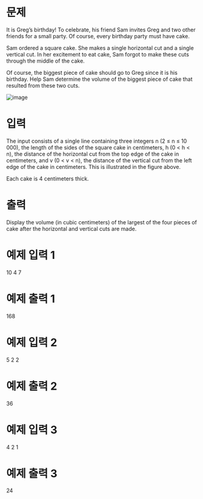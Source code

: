 # 문제
It is Greg’s birthday! To celebrate, his friend Sam invites Greg and two other friends for a small party. Of course, every birthday party must have cake.

Sam ordered a square cake. She makes a single horizontal cut and a single vertical cut. In her excitement to eat cake, Sam forgot to make these cuts through the middle of the cake.

Of course, the biggest piece of cake should go to Greg since it is his birthday. Help Sam determine the volume of the biggest piece of cake that resulted from these two cuts.

![image](https://user-images.githubusercontent.com/45219806/103461948-459ec200-4d65-11eb-8b94-f9279178fa50.png)

# 입력
The input consists of a single line containing three integers n (2 ≤ n ≤ 10 000), the length of the sides of the square cake in centimeters, h (0 < h < n), the distance of the horizontal cut from the top edge of the cake in centimeters, and v (0 < v < n), the distance of the vertical cut from the left edge of the cake in centimeters. This is illustrated in the figure above.

Each cake is 4 centimeters thick.

# 출력
Display the volume (in cubic centimeters) of the largest of the four pieces of cake after the horizontal and vertical cuts are made.

# 예제 입력 1 
10 4 7
# 예제 출력 1 
168
# 예제 입력 2 
5 2 2
# 예제 출력 2 
36
# 예제 입력 3 
4 2 1
# 예제 출력 3 
24
